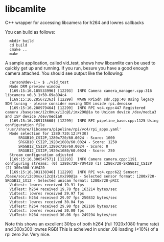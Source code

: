 # libcamlite
C++ wrapper for accessing libcamera for h264 and lowres callbacks

You can build as follows:

```
  mkdir build
  cd build
  cmake ..
  make
```


A sample application, called vid_test, shows how libcamlite can be used to quickly get up and running.  If you run, besure you have a good enough camera attached. You should see output like the following:

```
  carson@dev-1:~ $ ./vid_test 
  Made DRM preview window
  [169:15:16.185533996] [12293]  INFO Camera camera_manager.cpp:316 libcamera v0.3.1+50-69a894c4
  [169:15:16.285672363] [12299]  WARN RPiSdn sdn.cpp:40 Using legacy SDN tuning - please consider moving SDN inside rpi.denoise
  [169:15:16.288979464] [12299]  INFO RPI vc4.cpp:447 Registered camera /base/soc/i2c0mux/i2c@1/imx290@1a to Unicam device /dev/media3 and ISP device /dev/media0
  [169:15:16.289115660] [12299]  INFO RPI pipeline_base.cpp:1125 Using configuration file '/usr/share/libcamera/pipeline/rpi/vc4/rpi_apps.yaml'
  Mode selection for 1280:720:12:P(30)
      SRGGB10_CSI2P,1280x720/60.0024 - Score: 1000
      SRGGB10_CSI2P,1920x1080/60.0024 - Score: 1250
      SRGGB12_CSI2P,1280x720/60.0024 - Score: 0
      SRGGB12_CSI2P,1920x1080/60.0024 - Score: 250
  Stream configuration adjusted
  [169:15:16.300547571] [12293]  INFO Camera camera.cpp:1191 configuring streams: (0) 1280x720-YUV420 (1) 1280x720-SRGGB12_CSI2P (2) 300x300-YUV420
  [169:15:16.301138346] [12299]  INFO RPI vc4.cpp:622 Sensor: /base/soc/i2c0mux/i2c@1/imx290@1a - Selected sensor format: 1280x720-SRGGB12_1X12 - Selected unicam format: 1280x720-pRCC
  Vidtest: lowres received 19.91 fps
  VidTest: h264 received 19.78 fps 163214 bytes/sec
  Vidtest: lowres received 29.97 fps
  VidTest: h264 received 29.97 fps 250832 bytes/sec
  Vidtest: lowres received 30.04 fps
  VidTest: h264 received 29.98 fps 262106 bytes/sec
  Vidtest: lowres received 30.00 fps
  VidTest: h264 received 30.06 fps 249294 bytes/sec
```

Note this shows an excellent 30fps of both h264 (full 1920x1080 frame rate) and 300x300 lowres RGB!  This is acheived in under .08 loading (<10%) of a rpi zero 2w. Very nice.
